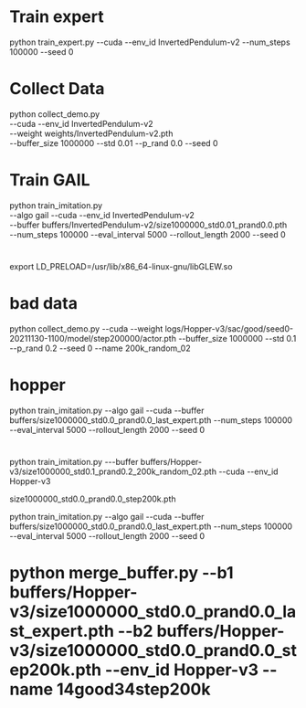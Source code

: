 # Train expert
python train_expert.py --cuda --env_id InvertedPendulum-v2 --num_steps 100000 --seed 0

# Collect Data
python collect_demo.py \
    --cuda --env_id InvertedPendulum-v2 \
    --weight weights/InvertedPendulum-v2.pth \
    --buffer_size 1000000 --std 0.01 --p_rand 0.0 --seed 0

# Train GAIL
python train_imitation.py \
    --algo gail --cuda --env_id InvertedPendulum-v2 \
    --buffer buffers/InvertedPendulum-v2/size1000000_std0.01_prand0.0.pth \
    --num_steps 100000 --eval_interval 5000 --rollout_length 2000 --seed 0

# 
export LD_PRELOAD=/usr/lib/x86_64-linux-gnu/libGLEW.so

# bad data
python collect_demo.py --cuda --weight logs/Hopper-v3/sac/good/seed0-20211130-1100/model/step200000/actor.pth --buffer_size 1000000 --std 0.1 --p_rand 0.2 --seed 0 --name 200k_random_02


# hopper
python train_imitation.py  --algo gail --cuda --buffer buffers/size1000000_std0.0_prand0.0_last_expert.pth  --num_steps 100000 --eval_interval 5000 --rollout_length 2000 --seed 0

# 

python train_imitation.py ---buffer buffers/Hopper-v3/size1000000_std0.1_prand0.2_200k_random_02.pth --cuda --env_id Hopper-v3



size1000000_std0.0_prand0.0_step200k.pth



python train_imitation.py  --algo gail --cuda --buffer buffers/size1000000_std0.0_prand0.0_last_expert.pth  --num_steps 100000 --eval_interval 5000 --rollout_length 2000 --seed 0

# python merge_buffer.py --b1 buffers/Hopper-v3/size1000000_std0.0_prand0.0_last_expert.pth --b2 buffers/Hopper-v3/size1000000_std0.0_prand0.0_step200k.pth --env_id Hopper-v3 --name 14good34step200k